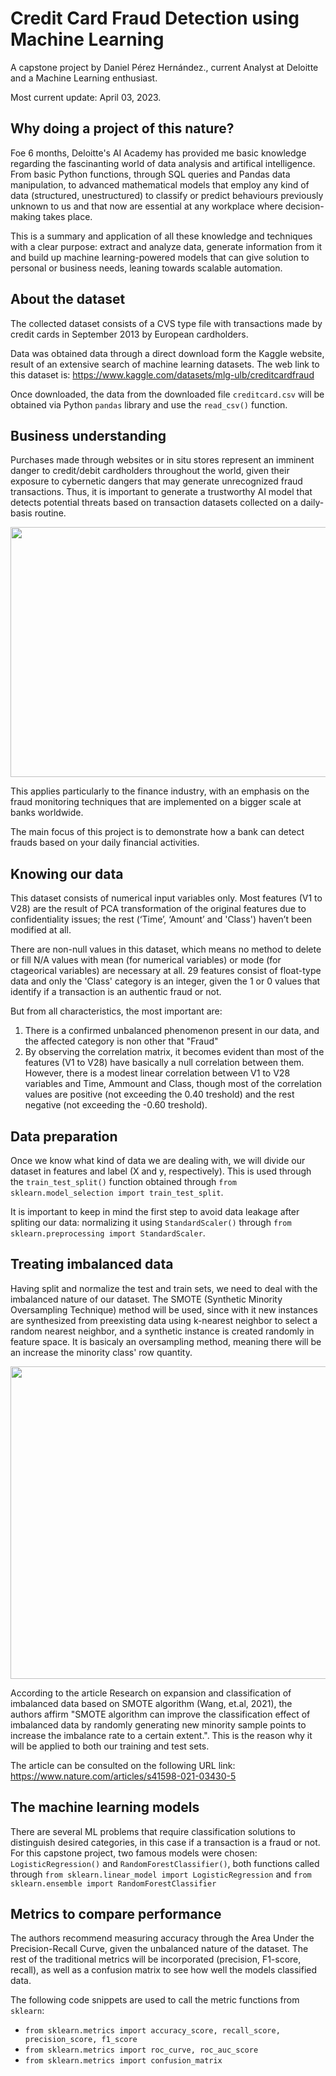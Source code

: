 # Credit Card Fraud Detection using Machine Learning

A capstone project by Daniel Pérez Hernández., current Analyst at Deloitte and a Machine Learning enthusiast.

Most current update: April 03, 2023.

## Why doing a project of this nature?

Foe 6 months, Deloitte's AI Academy has provided me basic knowledge regarding the fascinanting world of data analysis and artifical intelligence. From basic Python functions, through SQL queries and Pandas data manipulation, to advanced mathematical models that employ any kind of data (structured, unestructured) to classify or predict behaviours previously unknown to us and that now are essential at any workplace where decision-making takes place.

This is a summary and application of all these knowledge and techniques with a clear purpose: extract and analyze data, generate information from it and build up  machine learning-powered models that can give solution to personal or business needs, leaning towards scalable automation.

## About the dataset

The collected dataset consists of a CVS type file with transactions made by credit cards in September 2013 by European cardholders.

Data was obtained data through a direct download form the Kaggle website, result of an extensive search of machine learning datasets. The web link to this dataset is: https://www.kaggle.com/datasets/mlg-ulb/creditcardfraud

Once downloaded, the data from the downloaded file `creditcard.csv` will be obtained via Python `pandas` library and use the `read_csv()` function.

## Business understanding

Purchases made through websites or in situ stores represent an imminent danger to credit/debit cardholders throughout the world, given their exposure to cybernetic dangers that may generate unrecognized fraud transactions. Thus, it is important to generate a trustworthy AI model that detects potential threats based on transaction datasets collected on a daily-basis routine.

<img src="https://www.wealthandfinance-news.com/wp-content/uploads/2021/05/Banking-Fraud.jpg" width="900" height="400"/>

This applies particularly to the finance industry, with an emphasis on the fraud monitoring techniques that are implemented on a bigger scale at banks worldwide.

The main focus of this project is to demonstrate how a bank can detect frauds based on your daily financial activities.

## Knowing our data

This dataset consists of numerical input variables only. Most features (V1 to V28) are the result of PCA transformation of the original features due to confidentiality issues; the rest (‘Time’, ‘Amount’ and 'Class') haven’t been modified at all.

There are non-null values in this dataset, which means no method to delete or fill N/A values with mean (for numerical variables) or mode (for ctageorical variables) are necessary at all. 29 features consist of float-type data and only the 'Class' category is an integer, given the 1 or 0 values that identify if a transaction is an authentic fraud or not.

But from all characteristics, the most important are:

1.   There is a confirmed unbalanced phenomenon present in our data, and the affected category is non other that "Fraud"
2.   By observing the correlation matrix, it becomes evident than most of the features (V1 to V28) have basically a null correlation between them. However, there is a modest linear correlation between V1 to V28 variables and Time, Ammount and Class, though most of the correlation values are positive (not exceeding the 0.40 treshold) and the rest negative (not exceeding the -0.60 treshold).

## Data preparation

Once we know what kind of data we are dealing with, we will divide our dataset in features and label (X and y, respectively). This is used through the `train_test_split()` function obtained through `from sklearn.model_selection import train_test_split`.

It is important to keep in mind the first step to avoid data leakage after spliting our data: normalizing it using `StandardScaler()` through `from sklearn.preprocessing import StandardScaler`. 

## Treating imbalanced data

Having split and normalize the test and train sets, we need to deal with the imbalanced nature of our dataset. The SMOTE (Synthetic Minority Oversampling Technique) method will be used, since with it new instances are synthesized from preexisting data using k-nearest neighbor to select a random nearest neighbor, and a synthetic instance is created randomly in feature space. It is basicaly an oversampling method, meaning there will be an increase the minority class' row quantity.

<img src="https://miro.medium.com/v2/resize:fit:725/0*FeIp1t4uEcW5LmSM.png" width="1100" height="500"/>

According to the article Research on expansion and classification of imbalanced data based on SMOTE algorithm (Wang, et.al, 2021), the authors affirm "SMOTE algorithm can improve the classification effect of imbalanced data by randomly generating new minority sample points to increase the imbalance rate to a certain extent.". This is the reason why it will be applied to both our training and test sets.

The article can be consulted on the following URL link: https://www.nature.com/articles/s41598-021-03430-5

## The machine learning models

There are several ML problems that require classification solutions to distinguish desired categories, in this case if a transaction is a fraud or not. For this capstone project, two famous models were chosen: `LogisticRegression()` and `RandomForestClassifier()`, both functions called through `from sklearn.linear_model import LogisticRegression` and `from sklearn.ensemble import RandomForestClassifier`

## Metrics to compare performance

The authors recommend measuring accuracy through the Area Under the Precision-Recall Curve, given the unbalanced nature of the dataset. The rest of the traditional metrics will be incorporated (precision, F1-score, recall), as well as a confusion matrix to see how well the models classified data.

The following code snippets are used to call the metric functions from `sklearn`:

-  `from sklearn.metrics import accuracy_score, recall_score, precision_score, f1_score`
-  `from sklearn.metrics import roc_curve, roc_auc_score`
-  `from sklearn.metrics import confusion_matrix`
